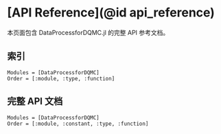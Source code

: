 # [API Reference](@id api_reference)

本页面包含 DataProcessforDQMC.jl 的完整 API 参考文档。

## 索引

```@index
Modules = [DataProcessforDQMC]
Order = [:module, :type, :function]
```

## 完整 API 文档

```@autodocs
Modules = [DataProcessforDQMC]
Order = [:module, :constant, :type, :function]
```

